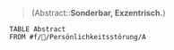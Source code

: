 ---
---
> (Abstract::**Sonderbar, Exzentrisch.**)
```dataview
TABLE Abstract
FROM #f/💭/Persönlichkeitsstörung/A 
```